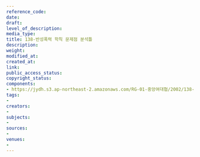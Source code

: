 ```yaml
---
reference_code: 
date: 
draft: 
level_of_description: 
media_type: 
title: 138-반성폭력 학칙 문제점 분석틀
description: 
weight: 
modified_at: 
created_at: 
link: 
public_access_status: 
copyright_status: 
components:
- https://jydh.s3.ap-northeast-2.amazonaws.com/RG-01-중앙여대협/2002/138-반성폭력+학칙+문제점+분석틀.pdf
tags:
- 
creators:
- 
subjects:
- 
sources:
- 
venues:
- 
---
```

